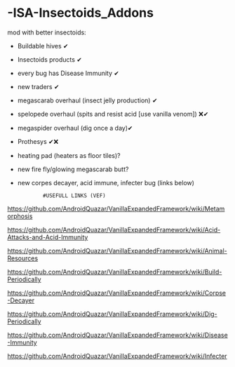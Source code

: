 # -ISA-Insectoids_Addons

mod with better insectoids:
- Buildable hives ✔
- Insectoids products ✔
- every bug has Disease Immunity ✔
- new traders ✔
- megascarab overhaul (insect jelly production) ✔
- spelopede overhaul (spits and resist acid [use vanilla venom]) ❌✔
- megaspider overhaul (dig once a day)✔
- Prothesys ✔❌
- heating pad (heaters as floor tiles)?
- new fire fly/glowing megascarab butt?
- new corpes decayer, acid immune, infecter bug (links below)

              #USEFULL LINKS (VEF)
https://github.com/AndroidQuazar/VanillaExpandedFramework/wiki/Metamorphosis

https://github.com/AndroidQuazar/VanillaExpandedFramework/wiki/Acid-Attacks-and-Acid-Immunity

https://github.com/AndroidQuazar/VanillaExpandedFramework/wiki/Animal-Resources

https://github.com/AndroidQuazar/VanillaExpandedFramework/wiki/Build-Periodically

https://github.com/AndroidQuazar/VanillaExpandedFramework/wiki/Corpse-Decayer

https://github.com/AndroidQuazar/VanillaExpandedFramework/wiki/Dig-Periodically

https://github.com/AndroidQuazar/VanillaExpandedFramework/wiki/Disease-Immunity

https://github.com/AndroidQuazar/VanillaExpandedFramework/wiki/Infecter
